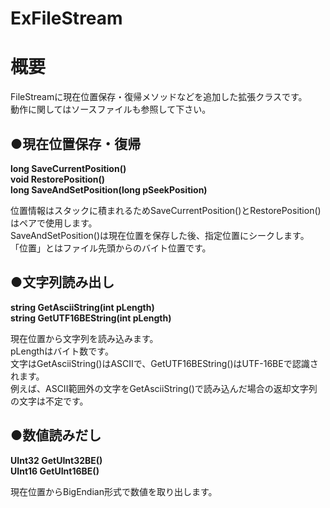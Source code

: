 # ExFileStream
**概要**
==========
FileStreamに現在位置保存・復帰メソッドなどを追加した拡張クラスです。  
動作に関してはソースファイルも参照して下さい。

●**現在位置保存・復帰**
------
**long SaveCurrentPosition()**  
**void RestorePosition()**  
**long SaveAndSetPosition(long pSeekPosition)**  

位置情報はスタックに積まれるためSaveCurrentPosition()とRestorePosition()はペアで使用します。  
SaveAndSetPosition()は現在位置を保存した後、指定位置にシークします。  
「位置」とはファイル先頭からのバイト位置です。  

●**文字列読み出し**
------
**string GetAsciiString(int pLength)**  
**string GetUTF16BEString(int pLength)**  

現在位置から文字列を読み込みます。  
pLengthはバイト数です。  
文字はGetAsciiString()はASCIIで、GetUTF16BEString()はUTF-16BEで認識されます。  
例えば、ASCII範囲外の文字をGetAsciiString()で読み込んだ場合の返却文字列の文字は不定です。  

●**数値読みだし**
------
**UInt32 GetUInt32BE()**  
**UInt16 GetUInt16BE()**  

現在位置からBigEndian形式で数値を取り出します。  
